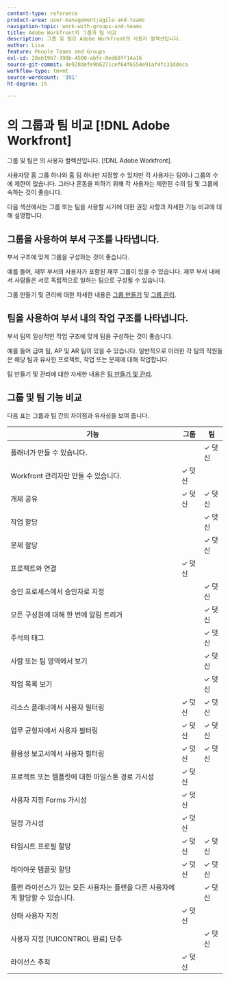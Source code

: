 ```yaml
---
content-type: reference
product-area: user-management;agile-and-teams
navigation-topic: work-with-groups-and-teams
title: Adobe Workfront의 그룹과 팀 비교
description: 그룹 및 팀은 Adobe Workfront의 사용자 컬렉션입니다.
author: Lisa
feature: People Teams and Groups
exl-id: 28eb1967-390b-4500-abfc-8ed68ff14a16
source-git-commit: 4e928defe9b6271cef64f6554e91af4fc31ddeca
workflow-type: tm+mt
source-wordcount: '391'
ht-degree: 1%

---
```


# 의 그룹과 팀 비교 [!DNL Adobe Workfront]

<!-- Audited: 12/2023 -->

그룹 및 팀은 의 사용자 컬렉션입니다. [!DNL Adobe Workfront].

사용자당 홈 그룹 하나와 홈 팀 하나만 지정할 수 있지만 각 사용자는 팀이나 그룹의 수에 제한이 없습니다. 그러나 혼동을 피하기 위해 각 사용자는 제한된 수의 팀 및 그룹에 속하는 것이 좋습니다.

다음 섹션에서는 그룹 또는 팀을 사용할 시기에 대한 권장 사항과 자세한 기능 비교에 대해 설명합니다.

## 그룹을 사용하여 부서 구조를 나타냅니다.

부서 구조에 맞게 그룹을 구성하는 것이 좋습니다.

예를 들어, 재무 부서의 사용자가 포함된 재무 그룹이 있을 수 있습니다. 재무 부서 내에서 사람들은 서로 독립적으로 일하는 팀으로 구성될 수 있습니다.

그룹 만들기 및 관리에 대한 자세한 내용은 [그룹 만들기](../../administration-and-setup/manage-groups/create-and-manage-groups/create-a-group.md) 및 [그룹 관리](../../administration-and-setup/manage-groups/create-and-manage-groups/manage-a-group.md).

## 팀을 사용하여 부서 내의 작업 구조를 나타냅니다.

부서 팀의 일상적인 작업 구조에 맞게 팀을 구성하는 것이 좋습니다.

예를 들어 급여 팀, AP 및 AR 팀이 있을 수 있습니다. 일반적으로 이러한 각 팀의 직원들은 해당 팀과 유사한 프로젝트, 작업 또는 문제에 대해 작업합니다.

팀 만들기 및 관리에 대한 자세한 내용은 [팀 만들기 및 관리](../../people-teams-and-groups/create-and-manage-teams/create-and-mange-teams.md).

## 그룹 및 팀 기능 비교

다음 표는 그룹과 팀 간의 차이점과 유사성을 보여 줍니다.

| **기능** | **그룹** | **팀** |
|---|---|---|
| 플래너가 만들 수 있습니다. |  | ✓ 덧신 |
| Workfront 관리자만 만들 수 있습니다. | ✓ 덧신 |  |
| 개체 공유 | ✓ 덧신 | ✓ 덧신 |
| 작업 할당 |  | ✓ 덧신 |
| 문제 할당 |  | ✓ 덧신 |
| 프로젝트와 연결 | ✓ 덧신 |  |
| 승인 프로세스에서 승인자로 지정 |  | ✓ 덧신 |
| 모든 구성원에 대해 한 번에 알림 트리거 |  | ✓ 덧신 |
| 주석의 태그 |  | ✓ 덧신 |
| 사람 또는 팀 영역에서 보기 |  | ✓ 덧신 |
| 작업 목록 보기 |  | ✓ 덧신 |
| 리소스 플래너에서 사용자 필터링 | ✓ 덧신 | ✓ 덧신 |
| 업무 균형자에서 사용자 필터링 | ✓ 덧신 | ✓ 덧신 |
| 활용성 보고서에서 사용자 필터링 | ✓ 덧신 | ✓ 덧신 |
| 프로젝트 또는 템플릿에 대한 마일스톤 경로 가시성 | ✓ 덧신 |  |
| 사용자 지정 Forms 가시성 | ✓ 덧신 |  |
| 일정 가시성 | ✓ 덧신 |  |
| 타임시트 프로필 할당 | ✓ 덧신 | ✓ 덧신 |
| 레이아웃 템플릿 할당 | ✓ 덧신 | ✓ 덧신 |
| 플랜 라이선스가 있는 모든 사용자는 플랜을 다른 사용자에게 할당할 수 있습니다. |  | ✓ 덧신 |
| 상태 사용자 지정 | ✓ 덧신 |  |
| 사용자 지정 [!UICONTROL 완료] 단추 |  | ✓ 덧신 |
| 라이선스 추적 | ✓ 덧신 |  |
